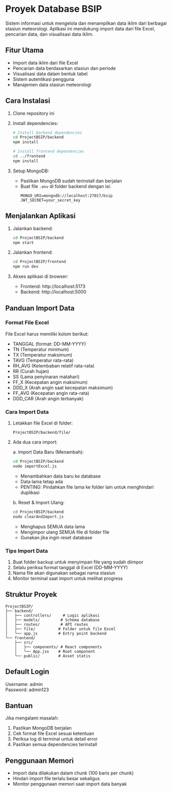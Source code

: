 # Proyek Database BSIP

Sistem informasi untuk mengelola dan menampilkan data iklim dari berbagai stasiun meteorologi. Aplikasi ini mendukung import data dari file Excel, pencarian data, dan visualisasi data iklim.

## Fitur Utama

- Import data iklim dari file Excel
- Pencarian data berdasarkan stasiun dan periode
- Visualisasi data dalam bentuk tabel
- Sistem autentikasi pengguna
- Manajemen data stasiun meteorologi

## Cara Instalasi

1. Clone repository ini
2. Install dependencies:

   ```bash
   # Install backend dependencies
   cd ProjectBSIP/backend
   npm install

   # Install frontend dependencies
   cd ../frontend
   npm install
   ```

3. Setup MongoDB:
   - Pastikan MongoDB sudah terinstall dan berjalan
   - Buat file `.env` di folder backend dengan isi:
     ```
     MONGO_URI=mongodb://localhost:27017/bsip
     JWT_SECRET=your_secret_key
     ```

## Menjalankan Aplikasi

1. Jalankan backend:

   ```bash
   cd ProjectBSIP/backend
   npm start
   ```

2. Jalankan frontend:

   ```bash
   cd ProjectBSIP/frontend
   npm run dev
   ```

3. Akses aplikasi di browser:
   - Frontend: http://localhost:5173
   - Backend: http://localhost:5000

## Panduan Import Data

### Format File Excel

File Excel harus memiliki kolom berikut:

- TANGGAL (format: DD-MM-YYYY)
- TN (Temperatur minimum)
- TX (Temperatur maksimum)
- TAVG (Temperatur rata-rata)
- RH_AVG (Kelembaban relatif rata-rata)
- RR (Curah hujan)
- SS (Lama penyinaran matahari)
- FF_X (Kecepatan angin maksimum)
- DDD_X (Arah angin saat kecepatan maksimum)
- FF_AVG (Kecepatan angin rata-rata)
- DDD_CAR (Arah angin terbanyak)

### Cara Import Data

1. Letakkan file Excel di folder:

   ```
   ProjectBSIP/backend/file/
   ```

2. Ada dua cara import:

   a. Import Data Baru (Menambah):

   ```bash
   cd ProjectBSIP/backend
   node importExcel.js
   ```

   - Menambahkan data baru ke database
   - Data lama tetap ada
   - PENTING: Pindahkan file lama ke folder lain untuk menghindari duplikasi

   b. Reset & Import Ulang:

   ```bash
   cd ProjectBSIP/backend
   node clearAndImport.js
   ```

   - Menghapus SEMUA data lama
   - Mengimpor ulang SEMUA file di folder file
   - Gunakan jika ingin reset database

### Tips Import Data

1. Buat folder backup untuk menyimpan file yang sudah diimpor
2. Selalu periksa format tanggal di Excel (DD-MM-YYYY)
3. Nama file akan digunakan sebagai nama stasiun
4. Monitor terminal saat import untuk melihat progress

## Struktur Proyek

```
ProjectBSIP/
├── backend/
│   ├── controllers/     # Logic aplikasi
│   ├── models/         # Schema database
│   ├── routes/         # API routes
│   ├── file/          # Folder untuk file Excel
│   └── app.js         # Entry point backend
└── frontend/
    ├── src/
    │   ├── components/ # React components
    │   └── App.jsx    # Root component
    └── public/        # Asset statis
```

## Default Login

Username: admin  
Password: admin123

## Bantuan

Jika mengalami masalah:

1. Pastikan MongoDB berjalan
2. Cek format file Excel sesuai ketentuan
3. Periksa log di terminal untuk detail error
4. Pastikan semua dependencies terinstall

## Penggunaan Memori

- Import data dilakukan dalam chunk (100 baris per chunk)
- Hindari import file terlalu besar sekaligus
- Monitor penggunaan memori saat import data banyak
